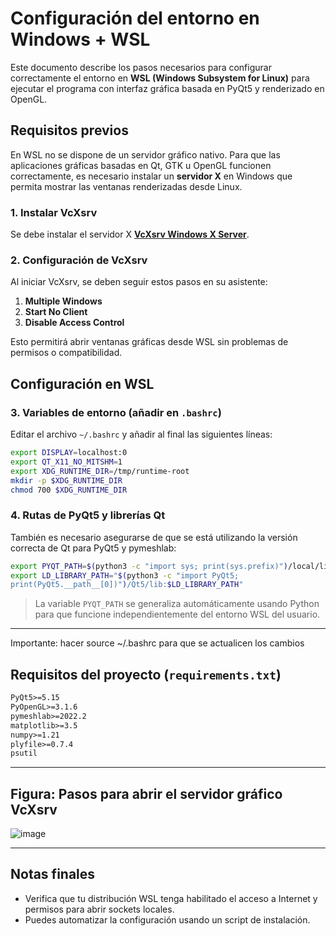 # Configuración del entorno en Windows + WSL

Este documento describe los pasos necesarios para configurar correctamente el entorno en **WSL (Windows Subsystem for Linux)** para ejecutar el programa con interfaz gráfica basada en PyQt5 y renderizado en OpenGL.

## Requisitos previos

En WSL no se dispone de un servidor gráfico nativo. Para que las aplicaciones gráficas basadas en Qt, GTK u OpenGL funcionen correctamente, es necesario instalar un **servidor X** en Windows que permita mostrar las ventanas renderizadas desde Linux.

### 1. Instalar VcXsrv

Se debe instalar el servidor X [**VcXsrv Windows X Server**](https://sourceforge.net/projects/vcxsrv/).

### 2. Configuración de VcXsrv

Al iniciar VcXsrv, se deben seguir estos pasos en su asistente:

1. **Multiple Windows**
2. **Start No Client**
3. **Disable Access Control**

Esto permitirá abrir ventanas gráficas desde WSL sin problemas de permisos o compatibilidad.

## Configuración en WSL

### 3. Variables de entorno (añadir en `.bashrc`)

Editar el archivo `~/.bashrc` y añadir al final las siguientes líneas:

```bash
export DISPLAY=localhost:0
export QT_X11_NO_MITSHM=1
export XDG_RUNTIME_DIR=/tmp/runtime-root
mkdir -p $XDG_RUNTIME_DIR
chmod 700 $XDG_RUNTIME_DIR
``` 

### 4. Rutas de PyQt5 y librerías Qt

También es necesario asegurarse de que se está utilizando la versión correcta de Qt para PyQt5 y pymeshlab:

```bash
export PYQT_PATH=$(python3 -c "import sys; print(sys.prefix)")/local/lib/python3.10/dist-packages/PyQt5
export LD_LIBRARY_PATH="$(python3 -c "import PyQt5; 
print(PyQt5.__path__[0])")/Qt5/lib:$LD_LIBRARY_PATH"

```

> La variable `PYQT_PATH` se generaliza automáticamente usando Python para que funcione independientemente del entorno WSL del usuario.

---
Importante: hacer source ~/.bashrc para que se actualicen los cambios
##  Requisitos del proyecto (`requirements.txt`)

```txt
PyQt5>=5.15
PyOpenGL>=3.1.6
pymeshlab>=2022.2
matplotlib>=3.5
numpy>=1.21
plyfile>=0.7.4
psutil
```

---

## Figura: Pasos para abrir el servidor gráfico VcXsrv  
![image](https://github.com/user-attachments/assets/e382f752-a15e-4d46-bf7c-ec12fa7ff8bb)


---

## Notas finales

- Verifica que tu distribución WSL tenga habilitado el acceso a Internet y permisos para abrir sockets locales.
- Puedes automatizar la configuración usando un script de instalación.
